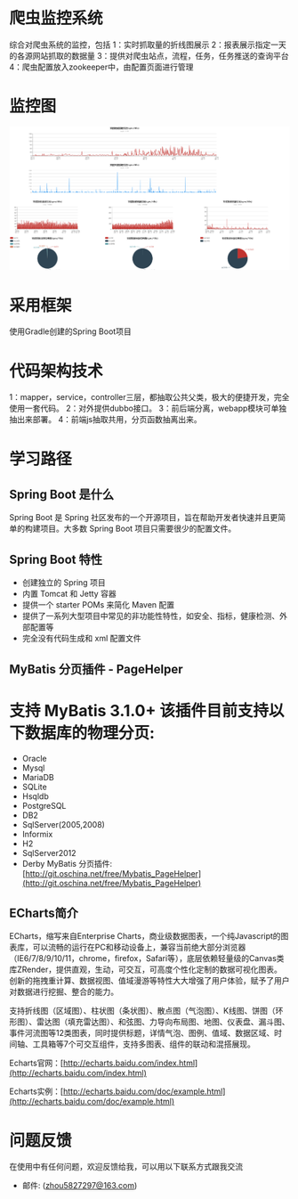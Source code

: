 # 爬虫监控系统
综合对爬虫系统的监控，包括 
1：实时抓取量的折线图展示
2：报表展示指定一天的各源网站抓取的数据量
3：提供对爬虫站点，流程，任务，任务推送的查询平台
4：爬虫配置放入zookeeper中，由配置页面进行管理

# 监控图
![monitor](monitor.png)

# 采用框架
使用Gradle创建的Spring Boot项目

# 代码架构技术
1：mapper，service，controller三层，都抽取公共父类，极大的便捷开发，完全使用一套代码。 
2：对外提供dubbo接口。 
3：前后端分离，webapp模块可单独抽出来部署。 
4：前端js抽取共用，分页函数抽离出来。 

# 学习路径
## Spring Boot 是什么
Spring Boot 是 Spring 社区发布的一个开源项目，旨在帮助开发者快速并且更简单的构建项目。大多数 Spring Boot 项目只需要很少的配置文件。
## Spring Boot 特性
* 创建独立的 Spring 项目 
* 内置 Tomcat 和 Jetty 容器 
* 提供一个 starter POMs 来简化 Maven 配置 
* 提供了一系列大型项目中常见的非功能性特性，如安全、指标，健康检测、外部配置等 
* 完全没有代码生成和 xml 配置文件 

## MyBatis 分页插件 - PageHelper
# 支持 MyBatis 3.1.0+ 该插件目前支持以下数据库的物理分页:
* Oracle
* Mysql
* MariaDB
* SQLite
* Hsqldb
* PostgreSQL
* DB2
* SqlServer(2005,2008)
* Informix
* H2
* SqlServer2012
* Derby
MyBatis 分页插件: [http://git.oschina.net/free/Mybatis_PageHelper](http://git.oschina.net/free/Mybatis_PageHelper) 

## ECharts简介
ECharts，缩写来自Enterprise Charts，商业级数据图表，一个纯Javascript的图表库，可以流畅的运行在PC和移动设备上，兼容当前绝大部分浏览器（IE6/7/8/9/10/11，chrome，firefox，Safari等），底层依赖轻量级的Canvas类库ZRender，提供直观，生动，可交互，可高度个性化定制的数据可视化图表。创新的拖拽重计算、数据视图、值域漫游等特性大大增强了用户体验，赋予了用户对数据进行挖掘、整合的能力。

支持折线图（区域图）、柱状图（条状图）、散点图（气泡图）、K线图、饼图（环形图）、雷达图（填充雷达图）、和弦图、力导向布局图、地图、仪表盘、漏斗图、事件河流图等12类图表，同时提供标题，详情气泡、图例、值域、数据区域、时间轴、工具箱等7个可交互组件，支持多图表、组件的联动和混搭展现。

Echarts官网：[http://echarts.baidu.com/index.html](http://echarts.baidu.com/index.html)

Echarts实例：[http://echarts.baidu.com/doc/example.html](http://echarts.baidu.com/doc/example.html)


# 问题反馈
在使用中有任何问题，欢迎反馈给我，可以用以下联系方式跟我交流

* 邮件: (zhou5827297@163.com)
